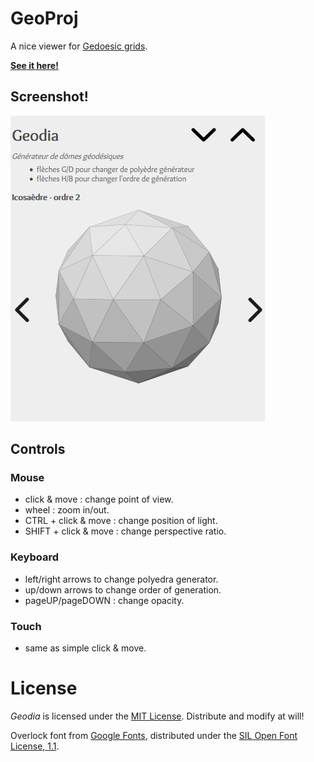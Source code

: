 GeoProj
=======

A nice viewer for [Gedoesic grids][GeodesicGridsWikipedia].

**[See it here!](https://lenaindelaforetmagique.github.io/Geodia/)**

## Screenshot!

![Screenshot](screenshot.png)

## Controls

### Mouse
- click & move : change point of view.
- wheel : zoom in/out.
- CTRL + click & move : change position of light.
- SHIFT + click & move : change perspective ratio.

### Keyboard
- left/right arrows to change polyedra generator.
- up/down arrows to change order of generation.
- pageUP/pageDOWN : change opacity.

### Touch
- same as simple click & move.

License
=======

_Geodia_ is licensed under the [MIT License](LICENSE). Distribute and modify at will!

Overlock font from [Google Fonts](https://fonts.google.com/specimen/Overlock), distributed under the [SIL Open Font License, 1.1](http://scripts.sil.org/cms/scripts/page.php?site_id=nrsi&id=OFL).


[GeodesicGridsWikipedia]:https://en.wikipedia.org/wiki/Geodesic_grid

